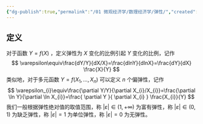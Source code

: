 ```yaml
---
{"dg-publish":true,"permalink":"/01 微观经济学/数理经济学/弹性/","created":"2023-06-18T16:33:26.771+08:00","updated":"2024-06-18T23:20:32.376+08:00"}
---
```



## 定义

对于函数 $Y=f(X)$ ，定义弹性为 $X$ 变化的比例引起 $Y$ 变化的比例，记作
$$
\varepsilon\equiv\frac{dY/Y}{dX/X}=\frac{dlnY}{dlnX}=\frac{dY}{dX} \frac{X}{Y}
$$
类似地，对于多元函数 $Y=f(X_{1},\dots,X_{n})$ 可以定义 $n$ 个偏弹性，记作
$$
\varepsilon_{i}\equiv\frac{\partial Y/Y}{\partial X_{i}/X_{i}}=\frac{\partial \ln Y}{\partial \ln X_{i}}=\frac{ \partial Y }{ \partial X_{i} } \frac{X_{i}}{Y}
$$
我们一般根据弹性绝对值的取值范围，称 $\left| \varepsilon \right|\in(1,+\infty)$ 为富有弹性，称 $\left| \varepsilon \right|\in (0,1)$ 为缺乏弹性，称 $\left| \varepsilon \right|=1$ 为单位弹性，称 $\left| \varepsilon \right|=0$ 为无弹性。




